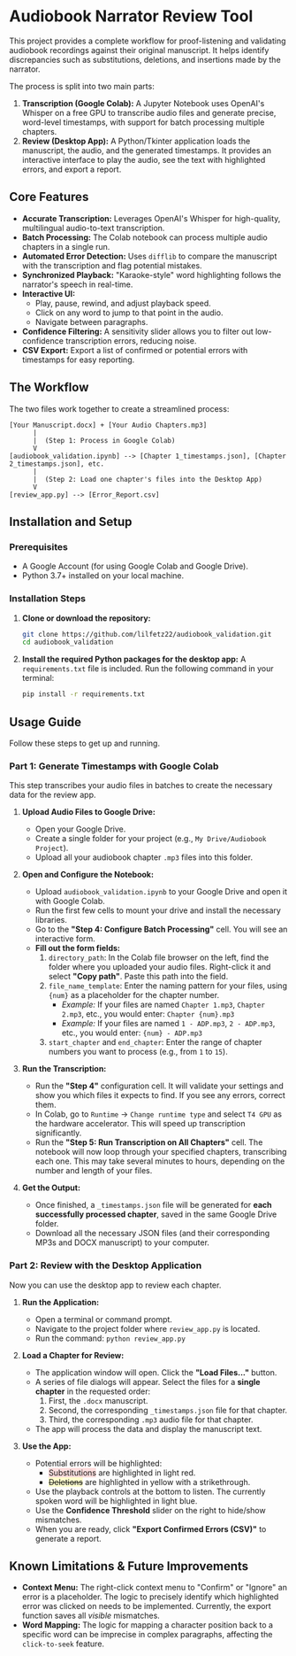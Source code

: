# Audiobook Narrator Review Tool

This project provides a complete workflow for proof-listening and validating audiobook recordings against their original manuscript. It helps identify discrepancies such as substitutions, deletions, and insertions made by the narrator.

The process is split into two main parts:
1.  **Transcription (Google Colab):** A Jupyter Notebook uses OpenAI's Whisper on a free GPU to transcribe audio files and generate precise, word-level timestamps, with support for batch processing multiple chapters.
2.  **Review (Desktop App):** A Python/Tkinter application loads the manuscript, the audio, and the generated timestamps. It provides an interactive interface to play the audio, see the text with highlighted errors, and export a report.

## Core Features

- **Accurate Transcription:** Leverages OpenAI's Whisper for high-quality, multilingual audio-to-text transcription.
- **Batch Processing:** The Colab notebook can process multiple audio chapters in a single run.
- **Automated Error Detection:** Uses `difflib` to compare the manuscript with the transcription and flag potential mistakes.
- **Synchronized Playback:** "Karaoke-style" word highlighting follows the narrator's speech in real-time.
- **Interactive UI:**
    - Play, pause, rewind, and adjust playback speed.
    - Click on any word to jump to that point in the audio.
    - Navigate between paragraphs.
- **Confidence Filtering:** A sensitivity slider allows you to filter out low-confidence transcription errors, reducing noise.
- **CSV Export:** Export a list of confirmed or potential errors with timestamps for easy reporting.

## The Workflow

The two files work together to create a streamlined process:

```
[Your Manuscript.docx] + [Your Audio Chapters.mp3]
      |
      |  (Step 1: Process in Google Colab)
      V
[audiobook_validation.ipynb] --> [Chapter 1_timestamps.json], [Chapter 2_timestamps.json], etc.
      |
      |  (Step 2: Load one chapter's files into the Desktop App)
      V
[review_app.py] --> [Error_Report.csv]
```

## Installation and Setup

### Prerequisites

- A Google Account (for using Google Colab and Google Drive).
- Python 3.7+ installed on your local machine.

### Installation Steps

1.  **Clone or download the repository:**
    ```sh
    git clone https://github.com/lilfetz22/audiobook_validation.git
    cd audiobook_validation
    ```

2.  **Install the required Python packages for the desktop app:**
    A `requirements.txt` file is included. Run the following command in your terminal:
    ```sh
    pip install -r requirements.txt
    ```

## Usage Guide

Follow these steps to get up and running.

### Part 1: Generate Timestamps with Google Colab

This step transcribes your audio files in batches to create the necessary data for the review app.

1.  **Upload Audio Files to Google Drive:**
    - Open your Google Drive.
    - Create a single folder for your project (e.g., `My Drive/Audiobook Project`).
    - Upload all your audiobook chapter `.mp3` files into this folder.

2.  **Open and Configure the Notebook:**
    - Upload `audiobook_validation.ipynb` to your Google Drive and open it with Google Colab.
    - Run the first few cells to mount your drive and install the necessary libraries.
    - Go to the **"Step 4: Configure Batch Processing"** cell. You will see an interactive form.

    <!-- A future update could include an image of the Colab form here -->

    - **Fill out the form fields:**
        1.  `directory_path`: In the Colab file browser on the left, find the folder where you uploaded your audio files. Right-click it and select **"Copy path"**. Paste this path into the field.
        2.  `file_name_template`: Enter the naming pattern for your files, using `{num}` as a placeholder for the chapter number.
            - *Example:* If your files are named `Chapter 1.mp3`, `Chapter 2.mp3`, etc., you would enter: `Chapter {num}.mp3`
            - *Example:* If your files are named `1 - ADP.mp3`, `2 - ADP.mp3`, etc., you would enter: `{num} - ADP.mp3`
        3.  `start_chapter` and `end_chapter`: Enter the range of chapter numbers you want to process (e.g., from `1` to `15`).

3.  **Run the Transcription:**
    - Run the **"Step 4"** configuration cell. It will validate your settings and show you which files it expects to find. If you see any errors, correct them.
    - In Colab, go to `Runtime` -> `Change runtime type` and select `T4 GPU` as the hardware accelerator. This will speed up transcription significantly.
    - Run the **"Step 5: Run Transcription on All Chapters"** cell. The notebook will now loop through your specified chapters, transcribing each one. This may take several minutes to hours, depending on the number and length of your files.

4.  **Get the Output:**
    - Once finished, a `_timestamps.json` file will be generated for **each successfully processed chapter**, saved in the same Google Drive folder.
    - Download all the necessary JSON files (and their corresponding MP3s and DOCX manuscript) to your computer.

### Part 2: Review with the Desktop Application

Now you can use the desktop app to review each chapter.

1.  **Run the Application:**
    - Open a terminal or command prompt.
    - Navigate to the project folder where `review_app.py` is located.
    - Run the command: `python review_app.py`

2.  **Load a Chapter for Review:**
    - The application window will open. Click the **"Load Files..."** button.
    - A series of file dialogs will appear. Select the files for a **single chapter** in the requested order:
        1.  First, the `.docx` manuscript.
        2.  Second, the corresponding `_timestamps.json` file for that chapter.
        3.  Third, the corresponding `.mp3` audio file for that chapter.
    - The app will process the data and display the manuscript text.

3.  **Use the App:**
    - Potential errors will be highlighted:
        - <span style="background-color:#FFDDDD;">Substitutions</span> are highlighted in light red.
        - <span style="background-color:#FFFFCC; text-decoration:line-through;">Deletions</span> are highlighted in yellow with a strikethrough.
    - Use the playback controls at the bottom to listen. The currently spoken word will be highlighted in light blue.
    - Use the **Confidence Threshold** slider on the right to hide/show mismatches.
    - When you are ready, click **"Export Confirmed Errors (CSV)"** to generate a report.

## Known Limitations & Future Improvements

- **Context Menu:** The right-click context menu to "Confirm" or "Ignore" an error is a placeholder. The logic to precisely identify which highlighted error was clicked on needs to be implemented. Currently, the export function saves all *visible* mismatches.
- **Word Mapping:** The logic for mapping a character position back to a specific word can be imprecise in complex paragraphs, affecting the `click-to-seek` feature.
